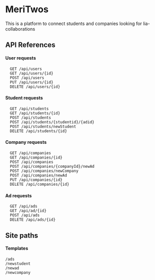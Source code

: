 
# MeriTwos

This is a platform to connect students and companies looking for lia-collaborations

## API References

#### User requests

```http
  GET /api/users
  GET /api/users/{id}
  POST /api/users
  PUT /api/users/{id}
  DELETE /api/users/{id}

```
#### Student requests

```http
  GET /api/students
  GET /api/students/{id}
  POST /api/students
  POST /api/students/{studentid}/{adid}
  POST /api/students/newStudent
  DELETE /api/students/{id}

```
#### Company requests
```http
  GET /api/companies
  GET /api/companies/{id}
  POST /api/companies
  POST /api/companies/{companyId}/newAd
  POST /api/companies/newCompany
  POST /api/companies/newAd
  PUT /api/companies/{id}
  DELETE /api/companies/{id}

```
#### Ad requests
```http
  GET /api/ads
  GET /api/ad/{id}
  POST /api/ads
  DELETE /api/ads/{id}

```

## Site paths

#### Templates
```http
/ads
/newstudent
/newad
/newcompany
```
